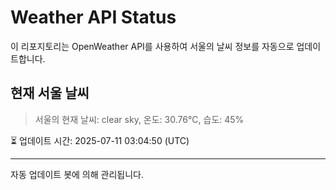 
# Weather API Status

이 리포지토리는 OpenWeather API를 사용하여 서울의 날씨 정보를 자동으로 업데이트합니다.

## 현재 서울 날씨
> 서울의 현재 날씨: clear sky, 온도: 30.76°C, 습도: 45%

⏳ 업데이트 시간: 2025-07-11 03:04:50 (UTC)

---
자동 업데이트 봇에 의해 관리됩니다.
